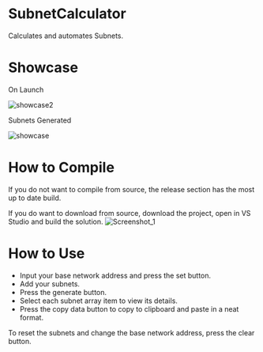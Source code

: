 # SubnetCalculator
 Calculates and automates Subnets.
 
 # Showcase
 On Launch
 
![showcase2](https://user-images.githubusercontent.com/51999050/188886515-eede45b8-8e68-414d-aa9e-540c774379c5.png)

Subnets Generated

![showcase](https://user-images.githubusercontent.com/51999050/188886562-0c555547-6714-4412-accd-0bfb4923ec68.png)

# How to Compile
If you do not want to compile from source, the release section has the most up to date build.

If you do want to download from source, download the project, open in VS Studio and build the solution.
![Screenshot_1](https://user-images.githubusercontent.com/51999050/188887034-5b7fb575-9bbd-455e-aa33-333b8cbf444d.png)


# How to Use
- Input your base network address and press the set button.
- Add your subnets.
- Press the generate button.
- Select each subnet array item to view its details.
- Press the copy data button to copy to clipboard and paste in a neat format.

To reset the subnets and change the base network address, press the clear button.

